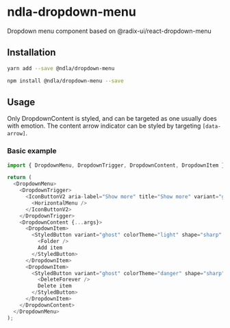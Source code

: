 # ndla-dropdown-menu

Dropdown menu component based on @radix-ui/react-dropdown-menu

## Installation

```sh
yarn add --save @ndla/dropdown-menu
```

```sh
npm install @ndla/dropdown-menu --save
```

## Usage

Only DropdownContent is styled, and can be targeted as one usually does with emotion. The content arrow indicator can be styled by targeting `[data-arrow]`.

### Basic example

```js
import { DropdownMenu, DropdownTrigger, DropdownContent, DropdownItem } from '@ndla/dropdown-menu';

return (
  <DropdownMenu>
    <DropdownTrigger>
      <IconButtonV2 aria-label="Show more" title="Show more" variant="ghost" colorTheme="light">
        <HorizontalMenu />
      </IconButtonV2>
    </DropdownTrigger>
    <DropdownContent {...args}>
      <DropdownItem>
        <StyledButton variant="ghost" colorTheme="light" shape="sharp" size="small" fontWeight="normal">
          <Folder />
          Add item
        </StyledButton>
      </DropdownItem>
      <DropdownItem>
        <StyledButton variant="ghost" colorTheme="danger" shape="sharp" size="small" fontWeight="normal">
          <DeleteForever />
          Delete item
        </StyledButton>
      </DropdownItem>
    </DropdownContent>
  </DropdownMenu>
);
```
